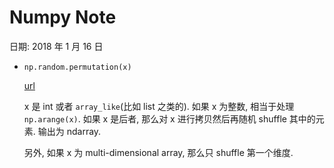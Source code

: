 # Numpy Note

日期: 2018 年 1 月 16 日

+ `np.random.permutation(x)`

  [url](https://docs.scipy.org/doc/numpy-1.13.0/reference/generated/numpy.random.permutation.html)

  x 是 int 或者 `array_like`(比如 list 之类的). 如果 x 为整数, 相当于处理 `np.arange(x)`. 如果 x 是后者, 那么对 x 进行拷贝然后再随机 shuffle 其中的元素. 输出为 ndarray.

  另外, 如果 x 为 multi-dimensional array, 那么只 shuffle 第一个维度.

  ​

